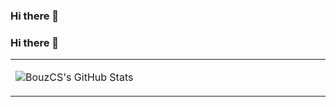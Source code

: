 ### Hi there 👋

<!--
**BouzCS/BouzCS** is a ✨ _special_ ✨ repository because its `README.md` (this file) appears on your GitHub profile.

Here are some ideas to get you started:

- 🔭 I’m currently working on ...
- 🌱 I’m currently learning ...
- 👯 I’m looking to collaborate on ...
- 🤔 I’m looking for help with ...
- 💬 Ask me about ...
- 📫 How to reach me: ...
- 😄 Pronouns: ...
- ⚡ Fun fact: ...
-->
### Hi there 👋

<table width="800px">
<tr>

<td valign="top" width="40%">
  
![BouzCS's GitHub Stats](https://github-readme-stats.vercel.app/api?username=BouzCS&show_icons=true&hide_border=true&icon_color=586069&title_color=a0a9af)

</td>
